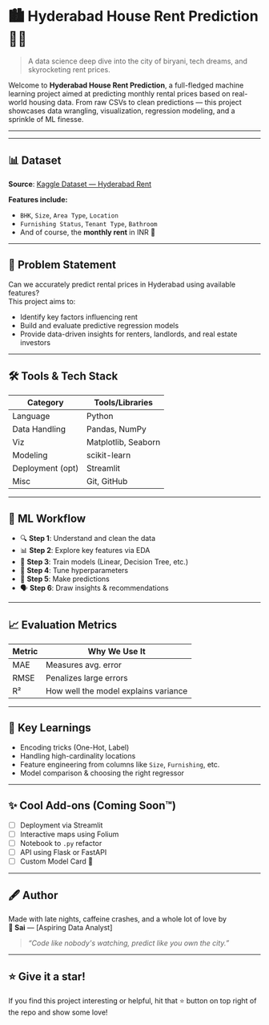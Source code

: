 # 🏙️ Hyderabad House Rent Prediction 🧠💸

> A data science deep dive into the city of biryani, tech dreams, and skyrocketing rent prices.

Welcome to **Hyderabad House Rent Prediction**, a full-fledged machine learning project aimed at predicting monthly rental prices based on real-world housing data. From raw CSVs to clean predictions — this project showcases data wrangling, visualization, regression modeling, and a sprinkle of ML finesse.

---


---

## 📊 Dataset

**Source**: [Kaggle Dataset — Hyderabad Rent](https://www.kaggle.com/datasets/muhammedabdulazeem/house-rent-prediction-for-hyderabad)

**Features include:**
- `BHK`, `Size`, `Area Type`, `Location`
- `Furnishing Status`, `Tenant Type`, `Bathroom`
- And of course, the **monthly rent** in INR 💸

---

## 💼 Problem Statement

Can we accurately predict rental prices in Hyderabad using available features?  
This project aims to:
- Identify key factors influencing rent
- Build and evaluate predictive regression models
- Provide data-driven insights for renters, landlords, and real estate investors

---

## 🛠️ Tools & Tech Stack

| Category        | Tools/Libraries |
|----------------|-----------------|
| Language        | Python          |
| Data Handling   | Pandas, NumPy   |
| Viz             | Matplotlib, Seaborn |
| Modeling        | scikit-learn    |
| Deployment (opt)| Streamlit       |
| Misc            | Git, GitHub     |

---

## 🚀 ML Workflow

- 🔍 **Step 1**: Understand and clean the data  
- 📊 **Step 2**: Explore key features via EDA  
- 🧠 **Step 3**: Train models (Linear, Decision Tree, etc.)  
- 🧪 **Step 4**: Tune hyperparameters  
- 🎯 **Step 5**: Make predictions  
- 🗣️ **Step 6**: Draw insights & recommendations

---

## 📈 Evaluation Metrics

| Metric | Why We Use It         |
|--------|------------------------|
| MAE    | Measures avg. error    |
| RMSE   | Penalizes large errors |
| R²     | How well the model explains variance |

---

## 🧠 Key Learnings

- Encoding tricks (One-Hot, Label)
- Handling high-cardinality locations
- Feature engineering from columns like `Size`, `Furnishing`, etc.
- Model comparison & choosing the right regressor

---

## ✨ Cool Add-ons (Coming Soon™)

- [ ] Deployment via Streamlit  
- [ ] Interactive maps using Folium  
- [ ] Notebook to `.py` refactor  
- [ ] API using Flask or FastAPI  
- [ ] Custom Model Card 🧾

---

## 🖋️ Author

Made with late nights, caffeine crashes, and a whole lot of love by  
**👑 Sai** — [Aspiring Data Analyst]

> *“Code like nobody's watching, predict like you own the city.”*

---

## ⭐️ Give it a star!

If you find this project interesting or helpful, hit that ⭐️ button on top right of the repo and show some love!

